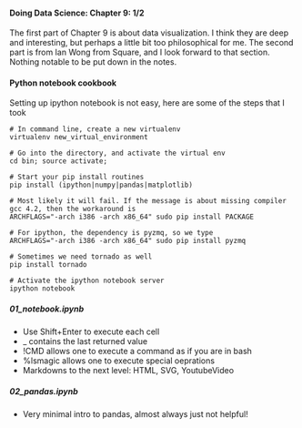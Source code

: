 #### Doing Data Science: Chapter 9: 1/2

The first part of Chapter 9 is about data visualization. I think they are deep and interesting, but perhaps a little bit too philosophical for me. The second part is from Ian Wong from Square, and I look forward to that section. Nothing notable to be put down in the notes.

#### Python notebook cookbook

Setting up ipython notebook is not easy, here are some of the steps that I took

```{python}
# In command line, create a new virtualenv
virtualenv new_virtual_environment

# Go into the directory, and activate the virtual env
cd bin; source activate;

# Start your pip install routines
pip install (ipython|numpy|pandas|matplotlib)

# Most likely it will fail. If the message is about missing compiler gcc 4.2, then the workaround is
ARCHFLAGS="-arch i386 -arch x86_64" sudo pip install PACKAGE

# For ipython, the dependency is pyzmq, so we type
ARCHFLAGS="-arch i386 -arch x86_64" sudo pip install pyzmq

# Sometimes we need tornado as well
pip install tornado

# Activate the ipython notebook server
ipython notebook
```  
##### 01_notebook.ipynb

* Use Shift+Enter to execute each cell
* _ contains the last returned value
* !CMD allows one to execute a command as if you are in bash
* %lsmagic allows one to execute special oeprations
* Markdowns to the next level: HTML, SVG, YoutubeVideo

##### 02_pandas.ipynb

* Very minimal intro to pandas, almost always just not helpful!